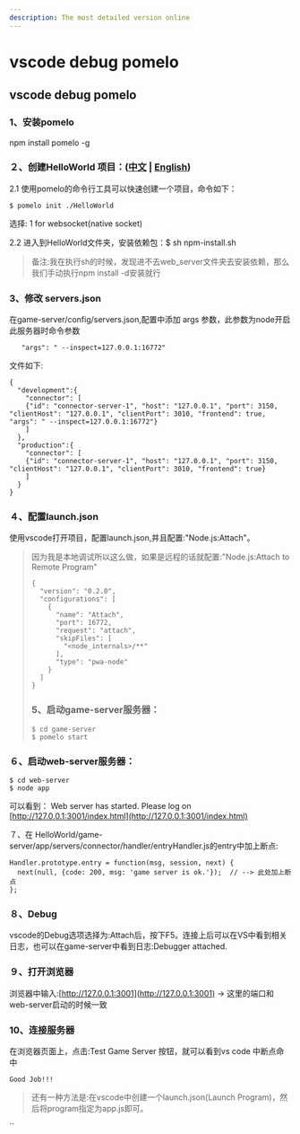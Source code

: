 ```yaml
---
description: The most detailed version online
---
```


# vscode debug pomelo

## vscode debug pomelo

### 1、安装pomelo

npm install pomelo -g

### ２、创建HelloWorld 项目：\([中文](https://github.com/NetEase/pomelo/wiki/pomelo%E7%9A%84HelloWorld) \|  [English](https://github.com/NetEase/pomelo/wiki/HelloWorld-of-Pomelo)\)

2.1 使用pomelo的命令行工具可以快速创建一个项目，命令如下：

```text
$ pomelo init ./HelloWorld
```

选择: 1 for websocket\(native socket\)

2.2 进入到HelloWorld文件夹，安装依赖包：$ sh npm-install.sh

> 备注:我在执行sh的时候，发现进不去web\_server文件夹去安装依赖，那么我们手动执行npm install -d安装就行

### 3、修改 servers.json

在game-server/config/servers.json,配置中添加 args 参数，此参数为node开启此服务器时命令参数

```text
   "args": " --inspect=127.0.0.1:16772"
```

文件如下:

```text
{
  "development":{
    "connector": [
    {"id": "connector-server-1", "host": "127.0.0.1", "port": 3150, "clientHost": "127.0.0.1", "clientPort": 3010, "frontend": true, "args": " --inspect=127.0.0.1:16772"}
    ]
  },
  "production":{
    "connector": [
    {"id": "connector-server-1", "host": "127.0.0.1", "port": 3150, "clientHost": "127.0.0.1", "clientPort": 3010, "frontend": true}
    ]
  }
}
```

### ４、配置launch.json

使用vscode打开项目，配置launch.json,并且配置:"Node.js:Attach"。

> 因为我是本地调试所以这么做，如果是远程的话就配置:"Node.js:Attach to Remote Program"
>
> ```text
> {
>   "version": "0.2.0",
>   "configurations": [
>     {
>       "name": "Attach",
>       "port": 16772,
>       "request": "attach",
>       "skipFiles": [
>         "<node_internals>/**"
>       ],
>       "type": "pwa-node"
>     }
>   ]
> }
> ```
>
> ### 5、启动game-server服务器：
>
> ```text
> $ cd game-server
> $ pomelo start
> ```

### ６、启动web-server服务器：

```text
$ cd web-server
$ node app
```

可以看到： Web server has started. Please log on [http://127.0.0.1:3001/index.html](http://127.0.0.1:3001/index.html)

７、在 HelloWorld/game-server/app/servers/connector/handler/entryHandler.js的entry中加上断点:

```text
Handler.prototype.entry = function(msg, session, next) {
  next(null, {code: 200, msg: 'game server is ok.'});  // --> 此处加上断点
};
```

### ８、Debug

vscode的Debug选项选择为:Attach后，按下F5。连接上后可以在VS中看到相关日志，也可以在game-server中看到日志:Debugger attached.

### ９、打开浏览器

浏览器中输入:[http://127.0.0.1:3001](http://127.0.0.1:3001) -&gt; 这里的端口和web-server启动的时候一致

### 10、连接服务器

在浏览器页面上，点击:Test Game Server 按钮，就可以看到vs code 中断点命中

`Good Job!!!`

> 还有一种方法是:在vscode中创建一个launch.json\(Launch Program\)，然后将program指定为app.js即可。

\`\`

